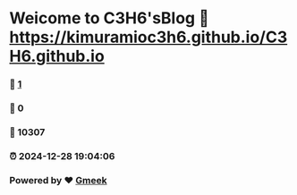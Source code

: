 # Weicome to C3H6'sBlog :link: https://kimuramioc3h6.github.io/C3H6.github.io 
### :page_facing_up: [1](https://kimuramioc3h6.github.io/C3H6.github.io/tag.html) 
### :speech_balloon: 0 
### :hibiscus: 10307 
### :alarm_clock: 2024-12-28 19:04:06 
### Powered by :heart: [Gmeek](https://github.com/Meekdai/Gmeek)
